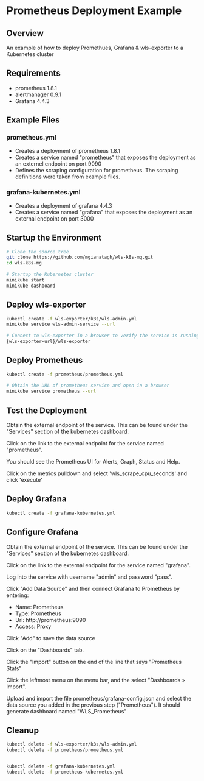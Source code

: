 # Prometheus Deployment Example

## Overview

An example of how to deploy Promethues, Grafana & wls-exporter to a Kubernetes cluster

## Requirements

- prometheus 1.8.1
- alertmanager 0.9.1
- Grafana 4.4.3

## Example Files

### prometheus.yml
- Creates a deployment of prometheus 1.8.1
- Creates a service named "prometheus" that exposes the deployment as an externel endpoint on port 9090
- Defines the scraping configuration for prometheus.  The scraping definitions were taken from example files.

### grafana-kubernetes.yml
- Creates a deployment of grafana 4.4.3
- Creates a service named "grafana" that exposes the deployment as an external endpoint on port 3000

## Startup the Environment
```bash
# Clone the source tree
git clone https://github.com/mgianatagh/wls-k8s-mg.git
cd wls-k8s-mg
 
# Startup the Kubernetes cluster
minikube start
minikube dashboard
```
## Deploy wls-exporter
```bash
kubectl create -f wls-exporter/k8s/wls-admin.yml
minikube service wls-admin-service --url
 
# Connect to wls-exporter in a browser to verify the service is running
{wls-exporter-url}/wls-exporter
```

## Deploy Prometheus
```bash
kubectl create -f prometheus/prometheus.yml
 
# Obtain the URL of prometheus service and open in a browser
minikube service prometheus --url
```
## Test the Deployment

Obtain the external endpoint of the service.  This can be found under the "Services" section of the kubernetes dashboard.

Click on the link to the external endpoint for the service named "prometheus".

You should see the Prometheus UI for Alerts, Graph, Status and Help.

Click on the metrics pulldown and select 'wls_scrape_cpu_seconds' and click 'execute'

## Deploy Grafana
```bash
kubectl create -f grafana-kubernetes.yml
```

## Configure Grafana
Obtain the external endpoint of the service.  This can be found under the "Services" section of the kubernetes dashboard.

Click on the link to the external endpoint for the service named "grafana".

Log into the service with username "admin" and password "pass".

Click "Add Data Source" and then connect Grafana to Prometheus by entering:
- Name:   Prometheus
- Type:   Prometheus
- Url:    http://prometheus:9090
- Access: Proxy

Click "Add" to save the data source

Click on the "Dashboards" tab.  

Click the "Import" button on the end of the line that says "Prometheus Stats"

Click the leftmost menu on the menu bar, and the select "Dashboards > Import".

Upload and import the file prometheus/grafana-config.json and select the data source you added in the previous step ("Prometheus"). It should generate dashboard named "WLS_Prometheus"


## Cleanup

```bash
kubectl delete -f wls-exporter/k8s/wls-admin.yml
kubectl delete -f prometheus/prometheus.yml


kubectl delete -f grafana-kubernetes.yml
kubectl delete -f prometheus-kubernetes.yml
```